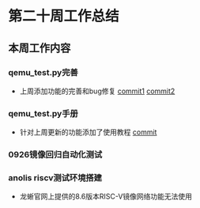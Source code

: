 # 第二十周工作总结  

## 本周工作内容  
### qemu_test.py完善  
- 上周添加功能的完善和bug修复 [commit1](https://github.com/brsf11/mugen-riscv/commit/35ad0797cb054f81c9e5aab687bc59c0402f0309) [commit2](https://github.com/brsf11/mugen-riscv/commit/42d7c931bfc065b1ec13bfdb0b92494134f41cd5)  
### qemu_test.py手册  
- 针对上周更新的功能添加了使用教程 [commit](https://github.com/brsf11/mugen-riscv/commit/2c1bec772e95fc81c81a0ca9f1d45f00c4876437)  
### 0926镜像回归自动化测试  
### anolis riscv测试环境搭建  
- 龙蜥官网上提供的8.6版本RISC-V镜像网络功能无法使用  